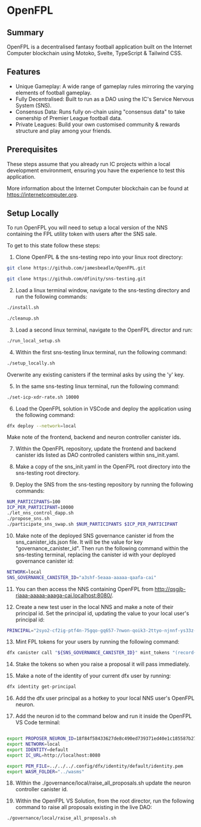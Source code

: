 # OpenFPL

## Summary

OpenFPL is a decentralised fantasy football application built on the Internet Computer blockchain using Motoko, Svelte, TypeScript & Tailwind CSS.

## Features

- Unique Gameplay: A wide range of gameplay rules mirroring the varying elements of football gameplay.
- Fully Decentralised: Built to run as a DAO using the IC's Service Nervous System (SNS).
- Consensus Data: Runs fully on-chain using "consensus data" to take ownership of Premier League football data.
- Private Leagues: Build your own customised community & rewards structure and play among your friends.

## Prerequisites

These steps assume that you already run IC projects within a local development environment, ensuring you have the experience to test this application.

More information about the Internet Computer blockchain can be found at https://internetcomputer.org.

## Setup Locally

To run OpenFPL you will need to setup a local version of the NNS containing the FPL utility token with users after the SNS sale.

To get to this state follow these steps:

1. Clone OpenFPL & the sns-testing repo into your linux root directory:

```bash
git clone https://github.com/jamesbeadle/OpenFPL.git
```

```bash
git clone https://github.com/dfinity/sns-testing.git
```

2. Load a linux terminal window, navigate to the sns-testing directory and run the following commands:

```bash
./install.sh
```

```bash
./cleanup.sh
```

3. Load a second linux terminal, navigate to the OpenFPL director and run:

```bash
./run_local_setup.sh
```

4. Within the first sns-testing linux terminal, run the following command:

```bash
./setup_locally.sh
```

Overwrite any existing canisters if the terminal asks by using the 'y' key.

5. In the same sns-testing linux terminal, run the following command:

```bash
./set-icp-xdr-rate.sh 10000
```

6. Load the OpenFPL solution in VSCode and deploy the application using the following command:

```bash
dfx deploy --network=local
```

Make note of the frontend, backend and neuron controller canister ids.

7. Within the OpenFPL repository, update the frontend and backend canister ids listed as DAO controlled canisters within sns_init.yaml.

8. Make a copy of the sns_init.yaml in the OpenFPL root directory into the sns-testing root directory.

9. Deploy the SNS from the sns-testing repository by running the following commands:

```bash
NUM_PARTICIPANTS=100
ICP_PER_PARTICIPANT=10000
./let_nns_control_dapp.sh
./propose_sns.sh
./participate_sns_swap.sh $NUM_PARTICIPANTS $ICP_PER_PARTICIPANT
```

10. Make note of the deployed SNS governance canister id from the sns_canister_ids.json file. It will be the value for key "governance_canister_id". Then run the following command within the sns-testing terminal, replacing the canister id with your deployed governance canister id:

```bash
NETWORK=local
SNS_GOVERNANCE_CANISTER_ID="a3shf-5eaaa-aaaaa-qaafa-cai"
```

11. You can then access the NNS containing OpenFPL from http://qsgjb-riaaa-aaaaa-aaaga-cai.localhost:8080/.

12. Create a new test user in the local NNS and make a note of their principal id. Set the principal id, updating the value to your local user's principal id:

```bash
PRINCIPAL="2syo2-cf2ig-ptf4n-75gqo-gq657-7nwon-qoik3-2ttyo-njnnf-ys33z-qqe"
```

13. Mint FPL tokens for your users by running the following command:

```bash
dfx canister call "${SNS_GOVERNANCE_CANISTER_ID}" mint_tokens "(record{recipient=opt record{owner=opt principal \"${PRINCIPAL}\"};amount_e8s=opt 1_0000_000_000_000_000:opt nat64})" --network "$NETWORK"
```

14. Stake the tokens so when you raise a proposal it will pass immediately.

15. Make a note of the identity of your current dfx user by running:

```bash
dfx identity get-principal
```

16. Add the dfx user principal as a hotkey to your local NNS user's OpenFPL neuron.

17. Add the neuron id to the command below and run it inside the OpenFPL VS Code terminal:

```bash

export PROPOSER_NEURON_ID=18f84f58433627de8c490ed739371ed40e1c185587b272591525a3027b9e50cc
export NETWORK=local
export IDENTITY=default
export IC_URL=http://localhost:8080

export PEM_FILE=../../../.config/dfx/identity/default/identity.pem
export WASM_FOLDER="../wasms"

```

18. Within the ./governance/local/raise_all_proposals.sh update the neuron controller canister id.

19. Within the OpenFPL VS Solution, from the root director, run the following command to raise all proposals existing in the live DAO:

```bash
./governance/local/raise_all_proposals.sh
```
